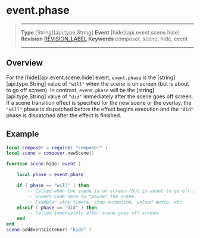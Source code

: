 
# event.phase

> --------------------- ------------------------------------------------------------------------------------------
> __Type__              [String][api.type.String]
> __Event__             [hide][api.event.scene.hide]
> __Revision__          [REVISION_LABEL](REVISION_URL)
> __Keywords__          composer, scene, hide, event
> --------------------- ------------------------------------------------------------------------------------------

## Overview

For the [hide][api.event.scene.hide] event, `event.phase` is the [string][api.type.String] value of `"will"` when the scene is on screen (but&nbsp;is about to go off&nbsp;screen). In contrast, `event.phase` will be the [string][api.type.String] value of `"did"` immediately after the scene goes off screen. If a scene transition effect is specified for the new scene or the overlay, the `"will"` phase is dispatched before the effect begins execution and the `"did"` phase is dispatched after the effect is finished.


## Example

``````lua
local composer = require( "composer" )
local scene = composer.newScene()

function scene:hide( event )

    local phase = event.phase

    if ( phase == "will" ) then
        -- Called when the scene is on screen (but is about to go off screen).
        -- Insert code here to "pause" the scene.
        -- Example: stop timers, stop animation, unload audio, etc.
    elseif ( phase == "did" ) then
        -- Called immediately after scene goes off screen.
    end
end
scene:addEventListener( "hide" )
``````
